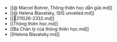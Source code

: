 - [[@ Marcel Bohrer, Thông thiên học dẫn giải.md]]
- [[@ Helena Blavatsky, ISIS unveiled.md]]
- [[💬211026-2332.md]]
- [[Thông thiên học.md]]
- [[Ba Chân lý của thông thiên học.md]]
- [[Helena Blavatsky.md]]
